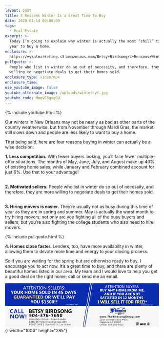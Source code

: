 ```yaml
---
layout: post
title: 4 Reasons Winter Is a Great Time to Buy
date: 2020-01-14 00:00:00
tags:
  - Real Estate
excerpt: >-
  Today I’m going to explain why winter is actually the most “chill” time of the
  year to buy a home.
enclosure: >-
  https://vyralmarketing.s3.amazonaws.com/Betsy+Birdsong/4+Reasons+Winter+Is+a+Great+Time+to+Buy.mp4
pullquote: >-
  People who list in winter do so out of necessity, and therefore, they are more
  willing to negotiate deals to get their homes sold.
enclosure_type: video/mp4
enclosure_time:
use_youtube_image: false
youtube_alternate_image: /uploads/winter-yt.jpg
youtube_code: MmovF8qsgGU
---
```


{% include youtube.html %}

Our winters in New Orleans may not be nearly as bad as other parts of the country weatherwise, but from November through Mardi Gras, the market still slows down and people are less likely to want to buy a home.&nbsp;

That being said, here are four reasons buying in winter can actually be a wise decision:&nbsp;

**1\. Less competition.** With fewer buyers looking, you’ll face fewer multiple-offer situations. The months of May, June, July, and August make up 40% of existing home sales, while January and February combined account for just 6%. Use that to your advantage\!

<br>**2\. Motivated sellers.** People who list in winter do so out of necessity, and therefore, they are more willing to negotiate deals to get their homes sold.

&nbsp;<br>**3\. Hiring movers is easier.** They’re usually not as busy during this time of year as they are in spring and summer. May is actually the worst month to try hiring movers; not only are you fighting all of the busy buyers and sellers, but you’re also fighting the college students who also need to hire movers.

{% include pullquote.html %}

**4\. Homes close faster.** Lenders, too, have more availability in winter, allowing them to devote more time and energy to your closing process.

So if you are waiting for the spring but are otherwise ready to buy, I encourage you to act now. It’s a great time to buy, and there are plenty of beautiful homes listed in our area. My team and I would love to help you get a good deal on the right home; call or send me an email.

![](/uploads/betsy-with-usp.jpg){: width="1004" height="285"}